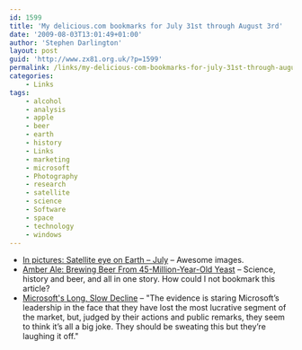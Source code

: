 ```yaml
---
id: 1599
title: 'My delicious.com bookmarks for July 31st through August 3rd'
date: '2009-08-03T13:01:49+01:00'
author: 'Stephen Darlington'
layout: post
guid: 'http://www.zx81.org.uk/?p=1599'
permalink: /links/my-delicious-com-bookmarks-for-july-31st-through-august-3rd.html
categories:
    - Links
tags:
    - alcohol
    - analysis
    - apple
    - beer
    - earth
    - history
    - Links
    - marketing
    - microsoft
    - Photography
    - research
    - satellite
    - science
    - Software
    - space
    - technology
    - windows
---
```


- [In pictures: Satellite eye on Earth – July](http://www.guardian.co.uk/environment/gallery/2009/jul/29/satellite-eye-july) – Awesome images.
- [Amber Ale: Brewing Beer From 45-Million-Year-Old Yeast](http://www.wired.com/science/discoveries/magazine/17-08/ff_primordial_yeast) – Science, history and beer, and all in one story. How could I not bookmark this article?
- [Microsoft's Long, Slow Decline](http://daringfireball.net/2009/07/microsofts_long_slow_decline) – "The evidence is staring Microsoft’s leadership in the face that they have lost the most lucrative segment of the market, but, judged by their actions and public remarks, they seem to think it’s all a big joke. They should be sweating this but they’re laughing it off."